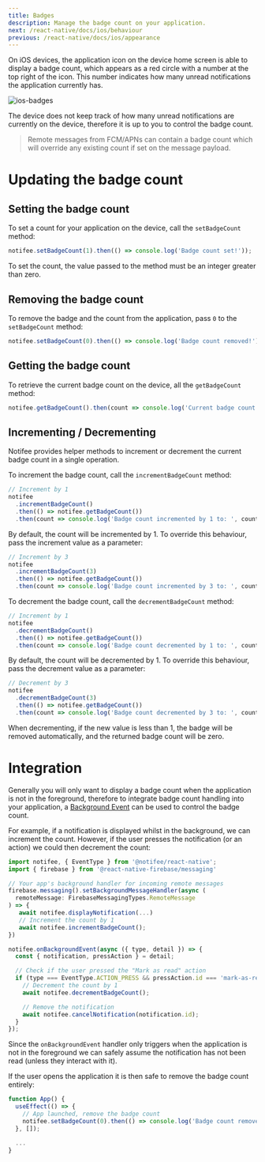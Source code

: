 ```yaml
---
title: Badges
description: Manage the badge count on your application.
next: /react-native/docs/ios/behaviour
previous: /react-native/docs/ios/appearance
---
```


On iOS devices, the application icon on the device home screen is able to display a badge count, which appears as a red
circle with a number at the top right of the icon. This number indicates how many unread notifications the application
currently has.

![ios-badges](https://user-images.githubusercontent.com/14185925/87808464-a555ef00-c851-11ea-999c-a5afea19e6f1.png)

The device does not keep track of how many unread notifications are currently on the device, therefore it is up to you
to control the badge count.

> Remote messages from FCM/APNs can contain a badge count which will override any existing count if set on the message payload.

# Updating the badge count

## Setting the badge count

To set a count for your application on the device, call the `setBadgeCount` method:

```js
notifee.setBadgeCount(1).then(() => console.log('Badge count set!'));
```

To set the count, the value passed to the method must be an integer greater than zero.

## Removing the badge count

To remove the badge and the count from the application, pass `0` to the `setBadgeCount` method:

```js
notifee.setBadgeCount(0).then(() => console.log('Badge count removed!'));
```

## Getting the badge count

To retrieve the current badge count on the device, all the `getBadgeCount` method:

```js
notifee.getBadgeCount().then(count => console.log('Current badge count: ', count));
```

## Incrementing / Decrementing

Notifee provides helper methods to increment or decrement the current badge count in a single operation.

To increment the badge count, call the `incrementBadgeCount` method:

```js
// Increment by 1
notifee
  .incrementBadgeCount()
  .then(() => notifee.getBadgeCount())
  .then(count => console.log('Badge count incremented by 1 to: ', count));
```

By default, the count will be incremented by 1. To override this behaviour, pass the increment value as a parameter:

```js
// Increment by 3
notifee
  .incrementBadgeCount(3)
  .then(() => notifee.getBadgeCount())
  .then(count => console.log('Badge count incremented by 3 to: ', count));
```

To decrement the badge count, call the `decrementBadgeCount` method:

```js
// Increment by 1
notifee
  .decrementBadgeCount()
  .then(() => notifee.getBadgeCount())
  .then(count => console.log('Badge count decremented by 1 to: ', count));
```

By default, the count will be decremented by 1. To override this behaviour, pass the decrement value as a parameter:

```js
// Decrement by 3
notifee
  .decrementBadgeCount(3)
  .then(() => notifee.getBadgeCount())
  .then(count => console.log('Badge count decremented by 3 to: ', count));
```

When decrementing, if the new value is less than 1, the badge will be removed automatically, and the returned badge count
will be zero.

# Integration

Generally you will only want to display a badge count when the application is not in the foreground, therefore to integrate badge count handling into your application, a [Background Event](/react-native/docs/events#background-events) can be used to control the badge count.

For example, if a notification is displayed whilst in the background, we can increment the count. However, if the user presses the notification (or an action) we could then decrement the count:

```js
import notifee, { EventType } from '@notifee/react-native';
import { firebase } from '@react-native-firebase/messaging'

// Your app's background handler for incoming remote messages
firebase.messaging().setBackgroundMessageHandler(async (
  remoteMessage: FirebaseMessagingTypes.RemoteMessage
) => {
   await notifee.displayNotification(...)
   // Increment the count by 1
   await notifee.incrementBadgeCount();
})

notifee.onBackgroundEvent(async ({ type, detail }) => {
  const { notification, pressAction } = detail;

  // Check if the user pressed the "Mark as read" action
  if (type === EventType.ACTION_PRESS && pressAction.id === 'mark-as-read') {
    // Decrement the count by 1
    await notifee.decrementBadgeCount();

    // Remove the notification
    await notifee.cancelNotification(notification.id);
  }
});
```

Since the `onBackgroundEvent` handler only triggers when the application is not in the foreground we can safely assume the notification has not been read (unless they interact with it).

If the user opens the application it is then safe to remove the badge count entirely:

```jsx
function App() {
  useEffect(() => {
    // App launched, remove the badge count
    notifee.setBadgeCount(0).then(() => console.log('Badge count removed'));
  }, []);

  ...
}
```
